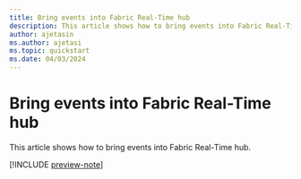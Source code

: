 ```yaml
---
title: Bring events into Fabric Real-Time hub
description: This article shows how to bring events into Fabric Real-Time hub. 
author: ajetasin
ms.author: ajetasi
ms.topic: quickstart
ms.date: 04/03/2024
---
```


# Bring events into Fabric Real-Time hub
This article shows how to bring events into Fabric Real-Time hub. 

[!INCLUDE [preview-note](./includes/preview-note.md)]